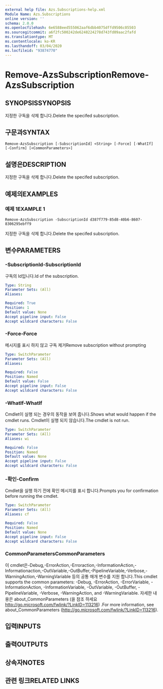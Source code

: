 ```yaml
---
external help file: Azs.Subscriptions-help.xml
Module Name: Azs.Subscriptions
online version: ''
schema: 2.0.0
ms.openlocfilehash: 6e6588eed555062aaf6dbb4075dffd9506c05503
ms.sourcegitcommit: a6f2fc500242de6248224278d743fd09aac2fafd
ms.translationtype: MT
ms.contentlocale: ko-KR
ms.lasthandoff: 03/04/2020
ms.locfileid: "93874770"
---
```

# <span data-ttu-id="78977-101">Remove-AzsSubscription</span><span class="sxs-lookup"><span data-stu-id="78977-101">Remove-AzsSubscription</span></span>

## <span data-ttu-id="78977-102">SYNOPSIS</span><span class="sxs-lookup"><span data-stu-id="78977-102">SYNOPSIS</span></span>
<span data-ttu-id="78977-103">지정한 구독을 삭제 합니다.</span><span class="sxs-lookup"><span data-stu-id="78977-103">Delete the specifed subscription.</span></span>

## <span data-ttu-id="78977-104">구문과</span><span class="sxs-lookup"><span data-stu-id="78977-104">SYNTAX</span></span>

```
Remove-AzsSubscription [-SubscriptionId] <String> [-Force] [-WhatIf] [-Confirm] [<CommonParameters>]
```

## <span data-ttu-id="78977-105">설명은</span><span class="sxs-lookup"><span data-stu-id="78977-105">DESCRIPTION</span></span>
<span data-ttu-id="78977-106">지정한 구독을 삭제 합니다.</span><span class="sxs-lookup"><span data-stu-id="78977-106">Delete the specifed subscription.</span></span>

## <span data-ttu-id="78977-107">예제의</span><span class="sxs-lookup"><span data-stu-id="78977-107">EXAMPLES</span></span>

### <span data-ttu-id="78977-108">예제 1</span><span class="sxs-lookup"><span data-stu-id="78977-108">EXAMPLE 1</span></span>
```
Remove-AzsSubscription -SubscriptionId d387f779-85d8-40b6-8607-8306295ebff9
```

<span data-ttu-id="78977-109">지정한 구독을 삭제 합니다.</span><span class="sxs-lookup"><span data-stu-id="78977-109">Delete the specifed subscription.</span></span>

## <span data-ttu-id="78977-110">변수</span><span class="sxs-lookup"><span data-stu-id="78977-110">PARAMETERS</span></span>

### <span data-ttu-id="78977-111">-SubscriptionId</span><span class="sxs-lookup"><span data-stu-id="78977-111">-SubscriptionId</span></span>
<span data-ttu-id="78977-112">구독의 Id입니다.</span><span class="sxs-lookup"><span data-stu-id="78977-112">Id of the subscription.</span></span>

```yaml
Type: String
Parameter Sets: (All)
Aliases:

Required: True
Position: 1
Default value: None
Accept pipeline input: False
Accept wildcard characters: False
```

### <span data-ttu-id="78977-113">-Force</span><span class="sxs-lookup"><span data-stu-id="78977-113">-Force</span></span>
<span data-ttu-id="78977-114">메시지를 표시 하지 않고 구독 제거</span><span class="sxs-lookup"><span data-stu-id="78977-114">Remove subscription without prompting</span></span>

```yaml
Type: SwitchParameter
Parameter Sets: (All)
Aliases:

Required: False
Position: Named
Default value: False
Accept pipeline input: False
Accept wildcard characters: False
```

### <span data-ttu-id="78977-115">-WhatIf</span><span class="sxs-lookup"><span data-stu-id="78977-115">-WhatIf</span></span>
<span data-ttu-id="78977-116">Cmdlet이 실행 되는 경우의 동작을 보여 줍니다.</span><span class="sxs-lookup"><span data-stu-id="78977-116">Shows what would happen if the cmdlet runs.</span></span>
<span data-ttu-id="78977-117">Cmdlet이 실행 되지 않습니다.</span><span class="sxs-lookup"><span data-stu-id="78977-117">The cmdlet is not run.</span></span>

```yaml
Type: SwitchParameter
Parameter Sets: (All)
Aliases: wi

Required: False
Position: Named
Default value: None
Accept pipeline input: False
Accept wildcard characters: False
```

### <span data-ttu-id="78977-118">-확인</span><span class="sxs-lookup"><span data-stu-id="78977-118">-Confirm</span></span>
<span data-ttu-id="78977-119">Cmdlet을 실행 하기 전에 확인 메시지를 표시 합니다.</span><span class="sxs-lookup"><span data-stu-id="78977-119">Prompts you for confirmation before running the cmdlet.</span></span>

```yaml
Type: SwitchParameter
Parameter Sets: (All)
Aliases: cf

Required: False
Position: Named
Default value: None
Accept pipeline input: False
Accept wildcard characters: False
```

### <span data-ttu-id="78977-120">CommonParameters</span><span class="sxs-lookup"><span data-stu-id="78977-120">CommonParameters</span></span>
<span data-ttu-id="78977-121">이 cmdlet은-Debug,-ErrorAction,-Erroraction,-InformationAction,-Informationaction,-OutVariable,-OutBuffer,-PipelineVariable,-Verbose,-WarningAction,-WarningVariable 등의 공통 매개 변수를 지원 합니다.</span><span class="sxs-lookup"><span data-stu-id="78977-121">This cmdlet supports the common parameters: -Debug, -ErrorAction, -ErrorVariable, -InformationAction, -InformationVariable, -OutVariable, -OutBuffer, -PipelineVariable, -Verbose, -WarningAction, and -WarningVariable.</span></span> <span data-ttu-id="78977-122">자세한 내용은 about_CommonParameters (을 참조 하세요 http://go.microsoft.com/fwlink/?LinkID=113216) .</span><span class="sxs-lookup"><span data-stu-id="78977-122">For more information, see about_CommonParameters (http://go.microsoft.com/fwlink/?LinkID=113216).</span></span>

## <span data-ttu-id="78977-123">입력</span><span class="sxs-lookup"><span data-stu-id="78977-123">INPUTS</span></span>

## <span data-ttu-id="78977-124">출력</span><span class="sxs-lookup"><span data-stu-id="78977-124">OUTPUTS</span></span>

## <span data-ttu-id="78977-125">상속자</span><span class="sxs-lookup"><span data-stu-id="78977-125">NOTES</span></span>

## <span data-ttu-id="78977-126">관련 링크</span><span class="sxs-lookup"><span data-stu-id="78977-126">RELATED LINKS</span></span>
